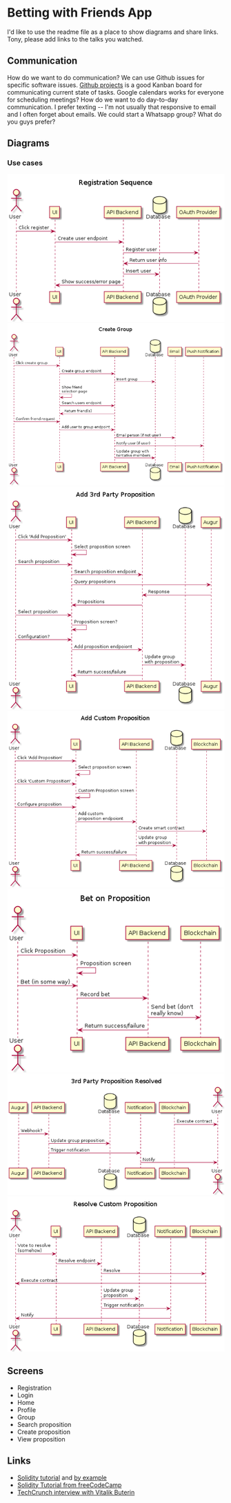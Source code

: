# Betting with Friends App

I'd like to use the readme file as a place to show diagrams and share links. Tony, please add links to the talks you watched.

## Communication

How do we want to do communication? We can use Github issues for specific software issues. [Github projects](https://github.com/adhurjaty/prediction-app/projects/1) is a good Kanban board for communicating current state of tasks. Google calendars works for everyone for scheduling meetings? How do we want to do day-to-day communication. I prefer texting -- I'm not usually that responsive to email and I often forget about emails. We could start a Whatsapp group? What do you guys prefer?

## Diagrams

### Use cases

![Registration](./diagram_out/Diagrams/UserStories/Registration%20Sequence.png)
![Create group](./diagram_out/Diagrams/UserStories/Create%20Group.png)
![Add 3rd party proposition](./diagram_out/Diagrams/UserStories/Add%203rd%20Party%20Proposition.png)
![Add custom proposition](./diagram_out/Diagrams/UserStories/Add%20Custom%20Proposition.png)
![Bet on proposition](./diagram_out/Diagrams/UserStories/Bet%20on%20Proposition.png)
![3rd party proposition resolved](./diagram_out/Diagrams/UserStories/3rd%20Party%20Proposition%20Resolved.png)
![Custom proposition resolved](./diagram_out/Diagrams/UserStories/Resolve%20Custom%20Proposition.png)

## Screens

- Registration
- Login
- Home
- Profile
- Group
- Search proposition
- Create proposition
- View proposition

## Links

- [Solidity tutorial](https://docs.soliditylang.org/en/v0.8.2/introduction-to-smart-contracts.html) and [by example](https://docs.soliditylang.org/en/v0.8.2/solidity-by-example.html)
- [Solidity Tutorial from freeCodeCamp](https://www.youtube.com/watch?v=ipwxYa-F1uY&ab_channel=freeCodeCamp.org)
- [TechCrunch interview with Vitalik Buterin](https://www.youtube.com/watch?v=WSN5BaCzsbo&ab_channel=TechCrunch)
